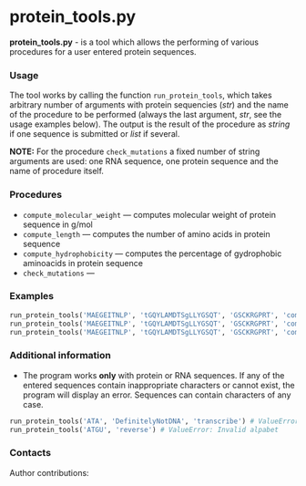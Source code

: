 # protein_tools.py

**protein_tools.py** - is a tool which allows the performing of various procedures for a user entered protein sequences. 

### Usage

The tool works by calling the function `run_protein_tools`, which takes arbitrary number of arguments with protein sequencies (*str*) and the name of the procedure to be performed (always the last argument, *str*, see the usage examples below). The output is the result of the procedure as *string* if one sequence is submitted or *list* if several.

**NOTE:**  For the procedure `check_mutations` a fixed number of string arguments are used: one RNA sequence, one protein sequence and the name of procedure itself.

### Procedures

- `compute_molecular_weight` — computes molecular weight of protein sequence in g/mol
- `compute_length` — computes the number of amino acids in protein sequence
- `compute_hydrophobicity` — computes the percentage of gydrophobic aminoacids in protein sequence
- `check_mutations` — 

### Examples
```python
run_protein_tools('MAEGEITNLP', 'tGQYLAMDTSgLLYGSQT', 'GSCKRGPRT', 'compute_length') # [10, 18, 9]
run_protein_tools('MAEGEITNLP', 'tGQYLAMDTSgLLYGSQT', 'GSCKRGPRT', 'compute_molecular_weight') # [1055.496, 1886.872, 942.482]
run_protein_tools('MAEGEITNLP', 'tGQYLAMDTSgLLYGSQT', 'GSCKRGPRT', 'compute_hydrophobicity') # [50.0, 27.778, 11.111]

```
   
### Additional information
- The program works **only** with protein or RNA sequences. If any of the entered sequences contain inappropriate characters or cannot exist, the program will display an error. Sequences can contain characters of any case.

```python
run_protein_tools('ATA', 'DefinitelyNotDNA', 'transcribe') # ValueError: Invalid alpabet
run_protein_tools('ATGU', 'reverse') # ValueError: Invalid alpabet
```

### Contacts
Author contributions:

